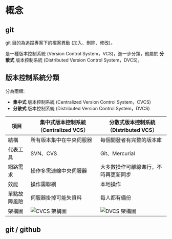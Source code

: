 # 概念
## git

git 目的為追蹤專案下的檔案異動 (加入、刪除、修改)。

是一種版本控制系統 (Version Control System，VCS)，進一步分類，他屬於 **分散式** 版本控制系統 (Distributed Version Control System，DVCS)。

## 版本控制系統分類

分為兩類:
- **集中式** 版本控制系統 (Centralized Version Control System，CVCS)
- **分散式** 版本控制系統 (Distributed Version Control System，DVCS)

| 項目     | 集中式版本控制系統（Centralized VCS） | 分散式版本控制系統（Distributed VCS） |
| ------ | -------------------------- | -------------------------- |
| 結構     | 所有版本集中在中央伺服器               | 每個開發者有完整的版本庫               |
| 代表工具   | SVN、CVS                    | Git、Mercurial              |
| 網路需求   | 操作多需連線中央伺服器                | 大多數操作可離線進行，不時再更新同步             |
| 效能     | 操作需聯網               | 本地操作                  |
| 單點故障風險 | 伺服器掛掉可能失資料               | 每人都有備份                   |
| 架構圖 | ![CVCS 架構圖](./images/CVCS.jpg)               | ![DVCS 架構圖](./images/DVCS.jpg)                   |

## git / github

